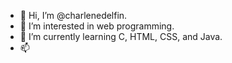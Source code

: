 - 👋 Hi, I’m @charlenedelfin.
- 👀 I’m interested in web programming.
- 🌱 I’m currently learning C, HTML, CSS, and Java.
- 📫 

<!---
charlenedelfin/charlenedelfin is a ✨ special ✨ repository because its `README.md` (this file) appears on your GitHub profile.
You can click the Preview link to take a look at your changes.
--->
